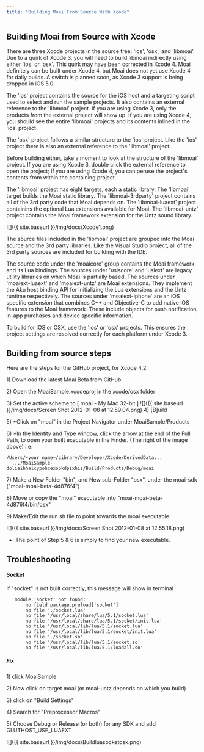 ```yaml
---
title: "Building Moai From Source With Xcode"
---
```


Building Moai from Source with Xcode
------------------------------------

There are three Xcode projects in the source tree: 'ios', 'osx', and 'libmoai'. Due to a quirk of Xcode 3, you will need to build libmoai indirectly using either 'ios' or 'osx'. This quirk may have been corrected in Xcode 4. Moai definitely can be built under Xcode 4, but Moai does not yet use Xcode 4 for daily builds. A switch is planned soon, as Xcode 3 support is being dropped in iOS 5.0.

The 'ios' project contains the source for the iOS host and a targeting script used to select and run the sample projects. It also contains an external reference to the 'libmoai' project. If you are using Xcode 3, only the products from the external project will show up. If you are using Xcode 4, you should see the entire 'libmoai' projects and its contents inlined in the 'ios' project.

The 'osx' project follows a similar structure to the 'ios' project. Like the 'ios' project there is also an external reference to the 'libmoai' project.

Before building either, take a moment to look at the structure of the 'libmoai' project. If you are using Xcode 3, double click the external reference to open the project; if you are using Xcode 4, you can peruse the project's contents from within the containing project.

The 'libmoai' project has eight targets, each a static library. The 'libmoai' target builds the Moai static library. The 'libmoai-3rdparty' project contains all of the 3rd party code that Moai depends on. The 'libmoai-luaext' project containins the optional Lua extensions available for Moai. The 'libmoai-untz' project contains the Moai framework extension for the Untz sound library.

![]({{ site.baseurl }}/img/docs/Xcode1.png)

The source files included in the 'libmoai' project are grouped into the Moai source and the 3rd party libraries. Like the Visual Studio project, all of the 3rd party sources are included for building with the IDE.

The source code under the 'moaicore' group contains the Moai framework and its Lua bindings. The sources under 'uslscore' and 'uslext' are legacy utility libraries on which Moai is partially based. The sources under 'moaiext-luaext' and 'moaiext-untz' are Moai extensions. They implement the Aku host binding API for initializing the Lua extensions and the Untz runtime respectively. The sources under 'moaiext-iphone' are an iOS specific extension that combines C++ and Objective-C to add native iOS features to the Moai framework. These include objects for push notification, in-app purchases and device specific information.

To build for iOS or OSX, use the 'ios' or 'osx' projects. This ensures the project settings are resolved correctly for each platform under Xcode 3.

Building from source steps
--------------------------

Here are the steps for the GitHub project, for Xcode 4.2:

1\) Download the latest Moai Beta from GitHub

2\) Open the MoaiSample.xcodeproj in the xcode/osx folder

3\) Set the active scheme to [ moai - My Mac 32-bit ] ![]({{ site.baseurl }}/img/docs/Screen Shot 2012-01-08 at 12.59.04.png) 4) [B]uild

5\) \*Click on "moai" in the Project Navigator under MoaiSample/Products

6\) \*In the Identity and Type window, click the arrow at the end of the Full Path, to open your built executable in the Finder. (The right of the image above) i.e:

```
/Users/~your name~/Library/Developer/Xcode/DerivedData...
  .../MoaiSample-dolieihhalcypohcexopkdpixhis/Build/Products/Debug/moai
```

7\) Make a New Folder "bin", and New sub-Folder "osx", under the moai-sdk ("moai-moai-beta-4d876f4")

8\) Move or copy the "moai" executable into "moai-moai-beta-4d876f4/bin/osx"

9\) Make/Edit the run.sh file to point towards the moai executable.

![]({{ site.baseurl }}/img/docs/Screen Shot 2012-01-08 at 12.55.18.png)

-   The point of Step 5 & 6 is simply to find your new executable.

Troubleshooting
---------------

#### Socket

If "socket" is not built correctly, this message will show in terminal

```
   module 'socket' not found:
       no field package.preload['socket']
       no file './socket.lua'
       no file '/usr/local/share/lua/5.1/socket.lua'
       no file '/usr/local/share/lua/5.1/socket/init.lua'
       no file '/usr/local/lib/lua/5.1/socket.lua'
       no file '/usr/local/lib/lua/5.1/socket/init.lua'
       no file './socket.so'
       no file '/usr/local/lib/lua/5.1/socket.so'
       no file '/usr/local/lib/lua/5.1/loadall.so'
```

##### Fix

1\) click MoaiSample

2\) Now click on target moai (or moai-untz depends on which you build)

3\) click on "Build Settings"

4\) Search for "Preprocessor Macros"

5\) Choose Debug or Release (or both) for any SDK and add GLUTHOST\_USE\_LUAEXT

![]({{ site.baseurl }}/img/docs/Buildluasocketosx.png)
